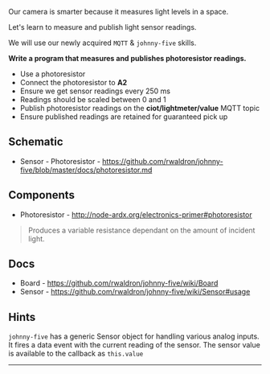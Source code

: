Our camera is smarter because it measures light levels in a space.

Let's learn to measure and publish light sensor readings.

We will use our newly acquired `MQTT` & `johnny-five` skills.

__Write a program that measures and publishes photoresistor readings.__

* Use a photoresistor
* Connect the photoresistor to **A2** 
* Ensure we get sensor readings every 250 ms
* Readings should be scaled between 0 and 1
* Publish photoresistor readings on the **ciot/lightmeter/value** MQTT topic
* Ensure published readings are retained for guaranteed pick up

## Schematic

- Sensor - Photoresistor - https://github.com/rwaldron/johnny-five/blob/master/docs/photoresistor.md

## Components

- Photoresistor - http://node-ardx.org/electronics-primer#photoresistor

> Produces a variable resistance dependant on the amount of incident light.

## Docs

- Board - https://github.com/rwaldron/johnny-five/wiki/Board
- Sensor - https://github.com/rwaldron/johnny-five/wiki/Sensor#usage

## Hints

`johnny-five` has a generic Sensor object for handling various analog inputs.
It fires a data event with the current reading of the sensor.
The sensor value is available to the callback as `this.value`

---
